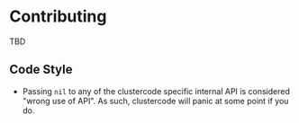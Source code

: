 # Contributing

TBD

## Code Style

* Passing `nil` to any of the clustercode specific internal API is considered
  "wrong use of API". As such, clustercode will panic at some point if you do.
